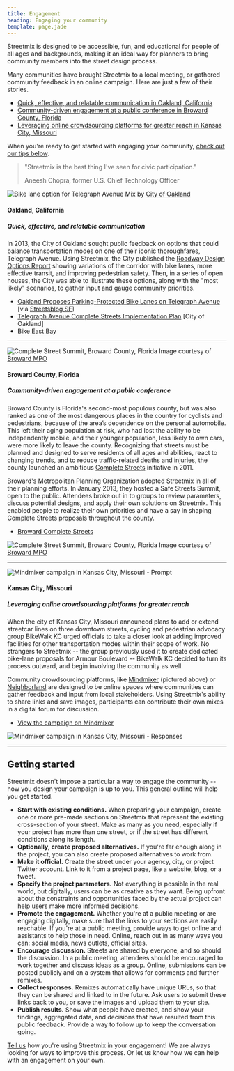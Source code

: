 ```yaml
---
title: Engagement
heading: Engaging your community
template: page.jade
---
```


Streetmix is designed to be accessible, fun, and educational for people of all ages and backgrounds, making it an ideal way for planners to bring community members into the street design process.

Many communities have brought Streetmix to a local meeting, or gathered community feedback in an online campaign. Here are just a few of their stories.

- <a href='#oakland-california'>Quick, effective, and relatable communication in Oakland, California</a>
- <a href='#broward-county-florida'>Community-driven engagement at a public conference in Broward County, Florida</a>
- <a href='#kansas-city-missouri'>Leveraging online crowdsourcing platforms for greater reach in Kansas City, Missouri</a>

When you're ready to get started with engaging _your_ community, <a href='#getting-started'>check out our tips below</a>.


> "Streetmix is the best thing I've seen for civic participation."
> <div class='author attribution'>Aneesh Chopra, former U.S. Chief Technology Officer</div>


![Bike lane option for Telegraph Avenue](/images/case-studies/telegraph-bike-option.jpg)
<span class='caption'>Mix by [City of Oakland](http://www2.oaklandnet.com/index.htm)</span>

#### Oakland, California
##### Quick, effective, and relatable communication

In 2013, the City of Oakland sought public feedback on options that could balance transportation modes on one of their iconic thoroughfares, Telegraph Avenue. Using Streetmix, the City published the [Roadway Design Options Report](http://www2.oaklandnet.com/n/OAK046665) showing variations of the corridor with bike lanes, more effective transit, and improving pedestrian safety. Then, in a series of open houses, the City was able to illustrate these options, along with the "most likely" scenarios, to gather input and gauge community priorities.

<ul class='fa-ul arrows'>
  <li><i class='fa fa-li fa-arrow-circle-o-right'></i> <a href='http://sf.streetsblog.org/2014/04/18/oakland-proposes-parking-protected-bike-lanes-on-telegraph-avenue/'>Oakland Proposes Parking-Protected Bike Lanes on Telegraph Avenue</a> [via <a href='http://sf.streetsblog.org/'>Streetsblog SF</a>]</li>
  <li><i class='fa fa-li fa-arrow-circle-o-right'></i> <a href='http://www2.oaklandnet.com/Government/o/PWA/o/EC/s/TelegraphAvenue/'>Telegraph Avenue Complete Streets Implementation Plan</a> [City of Oakland]</li>
  <li><i class='fa fa-li fa-arrow-circle-o-right'></i> <a href='https://bikeeastbay.org/telegraph'>Bike East Bay</a></li>
</ul>


---


![Complete Street Summit, Broward County, Florida](/images/case-studies/broward-02.jpg)
<span class='caption'>Image courtesy of [Broward MPO](http://www.browardmpo.org/)</span>

#### Broward County, Florida
##### Community-driven engagement at a public conference

Broward County is Florida's second-most populous county, but was also ranked as one of the most dangerous places in the country for cyclists and pedestrians, because of the area’s dependence on the personal automobile. This left their aging population at risk, who had lost the ability to be independently mobile, and their younger population, less likely to own cars, were more likely to leave the county. Recognizing that streets must be planned and designed to serve residents of all ages and abilities, react to changing trends, and to reduce traffic-related deaths and injuries, the county launched an ambitious [Complete Streets](http://www.smartgrowthamerica.org/complete-streets) initiative in 2011.

Broward's Metropolitan Planning Organization adopted Streetmix in all of their planning efforts. In January 2013, they hosted a Safe Streets Summit, open to the public. Attendees broke out in to groups to review parameters, discuss potential designs, and apply their own solutions on Streetmix. This enabled people to realize their own priorities and have a say in shaping Complete Streets proposals throughout the county.

<ul class='fa-ul arrows'>
  <li><i class='fa fa-li fa-arrow-circle-o-right'></i> <a href='http://www.browardmpo.org/projects-studies/complete-streets'>Broward Complete Streets</a></li>
</ul>


![Complete Street Summit, Broward County, Florida](/images/case-studies/broward-01.jpg)
<span class='caption'>Image courtesy of [Broward MPO](http://www.browardmpo.org/)</span>

----

![Mindmixer campaign in Kansas City, Missouri - Prompt](/images/case-studies/mindmixer-01.png)

#### Kansas City, Missouri
##### Leveraging online crowdsourcing platforms for greater reach

When the city of Kansas City, Missouri announced plans to add or extend streetcar lines on three downtown streets, cycling and pedestrian advocacy group BikeWalk KC urged officials to take a closer look at adding improved facilities for other transportation modes within their scope of work. No strangers to Streetmix -- the group previously used it to create dedicated bike-lane proposals for Armour Boulevard -- BikeWalk KC decided to turn its process outward, and begin involving the community as well.

Community crowdsourcing platforms, like <a href='http://www.mindmixer.com/'>Mindmixer</a> (pictured above) or <a href='http://www.neighborland.com/'>Neighborland</a> are designed to be online spaces where communities can gather feedback and input from local stakeholders. Using Streetmix's ability to share links and save images, participants can contribute their own mixes in a digital forum for discussion.

<ul class='fa-ul arrows'>
  <li><i class='fa fa-li fa-arrow-circle-o-right'></i> <a href='http://bikewalkkc.mindmixer.com/topics/16707/complete-the-streets-design-a-streetcar-route-for-people'>View the campaign on Mindmixer</a></li>
</ul>

![Mindmixer campaign in Kansas City, Missouri - Responses](/images/case-studies/mindmixer-02.png)

----

## Getting started

Streetmix doesn't impose a particular a way to engage the community -- how you design your campaign is up to you. This general outline will help you get started.

* **Start with existing conditions.** When preparing your campaign, create one or more pre-made sections on Streetmix that represent the existing cross-section of your street. Make as many as you need, especially if your project has more than one street, or if the street has different conditions along its length.
* **Optionally, create proposed alternatives.** If you're far enough along in the project, you can also create proposed alternatives to work from.
* **Make it official.** Create the street under your agency, city, or project Twitter account. Link to it from a project page, like a website, blog, or a tweet.
* **Specify the project parameters.** Not everything is possible in the real world, but digitally, users can be as creative as they want. Being upfront about the constraints and opportunities faced by the actual project can help users make more informed decisions.
* **Promote the engagement.** Whether you're at a public meeting or are engaging digitally, make sure that the links to your sections are easily reachable. If you're at a public meeting, provide ways to get online and assistants to help those in need. Online, reach out in as many ways you can: social media, news outlets, official sites.
* **Encourage discussion.** Streets are shared by everyone, and so should the discussion. In a public meeting, attendees should be encouraged to work together and discuss ideas as a group. Online, submissions can be posted publicly and on a system that allows for comments and further remixes.
* **Collect responses.** Remixes automatically have unique URLs, so that they can be shared and linked to in the future. Ask users to submit these links back to you, or save the images and upload them to your site.
* **Publish results.** Show what people have created, and show your findings, aggregated data, and decisions that have resulted from this public feedback. Provide a way to follow up to keep the conversation going.

[Tell us](mailto:streetmix@codeforamerica.org) how you're using Streetmix in your engagement! We are always looking for ways to improve this process. Or let us know how we can help with an engagement on your own.
